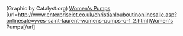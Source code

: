 (Graphic by Catalyst.org)
 <a href="http://www.enterpriseict.co.uk/christianlouboutinonlinesalle.asp?onlinesale=yves-saint-laurent-womens-pumps-c-1_2.html" >Women's Pumps</a>
[url=http://www.enterpriseict.co.uk/christianlouboutinonlinesalle.asp?onlinesale=yves-saint-laurent-womens-pumps-c-1_2.html]Women's Pumps[/url]